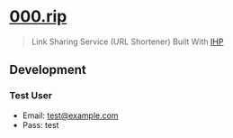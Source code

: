 # [000.rip](https://000.rip)

> Link Sharing Service (URL Shortener) Built With [IHP](https://ihp.digitallyinduced.com/)

## Development

### Test User

- Email: test@example.com
- Pass: test
